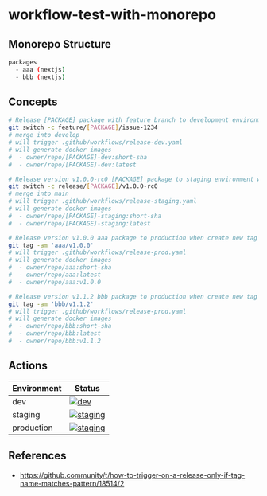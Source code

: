 # workflow-test-with-monorepo

## Monorepo Structure

```sh
packages
  - aaa (nextjs)
  - bbb (nextjs)
```

## Concepts

```sh
# Release [PACKAGE] package with feature branch to development environment
git switch -c feature/[PACKAGE]/issue-1234
# merge into develop
# will trigger .github/workflows/release-dev.yaml
# will generate docker images
#  - owner/repo/[PACKAGE]-dev:short-sha
#  - owner/repo/[PACKAGE]-dev:latest

# Release version v1.0.0-rc0 [PACKAGE] package to staging environment when merge into main branch
git switch -c release/[PACKAGE]/v1.0.0-rc0
# merge into main
# will trigger .github/workflows/release-staging.yaml
# will generate docker images
#  - owner/repo/[PACKAGE]-staging:short-sha
#  - owner/repo/[PACKAGE]-staging:latest

# Release version v1.0.0 aaa package to production when create new tag in main
git tag -am 'aaa/v1.0.0'
# will trigger .github/workflows/release-prod.yaml
# will generate docker images
#  - owner/repo/aaa:short-sha
#  - owner/repo/aaa:latest
#  - owner/repo/aaa:v1.0.0

# Release version v1.1.2 bbb package to production when create new tag in main
git tag -am 'bbb/v1.1.2'
# will trigger .github/workflows/release-prod.yaml
# will generate docker images
#  - owner/repo/bbb:short-sha
#  - owner/repo/bbb:latest
#  - owner/repo/bbb:v1.1.2
```

## Actions

| Environment | Status
|-------------|--------
| dev         | [![dev](https://github.com/rhiokim/workflow-test-with-monorepo/actions/workflows/release-dev.yaml/badge.svg)](https://github.com/rhiokim/workflow-test-with-monorepo/actions/workflows/release-dev.yaml)
| staging     | [![staging](https://github.com/rhiokim/workflow-test-with-monorepo/actions/workflows/release-staging.yaml/badge.svg)](https://github.com/rhiokim/workflow-test-with-monorepo/actions/workflows/release-staging.yaml)
| production  | [![staging](https://github.com/rhiokim/workflow-test-with-monorepo/actions/workflows/release-production.yaml/badge.svg)](https://github.com/rhiokim/workflow-test-with-monorepo/actions/workflows/release-production.yaml)

## References

* https://github.community/t/how-to-trigger-on-a-release-only-if-tag-name-matches-pattern/18514/2
